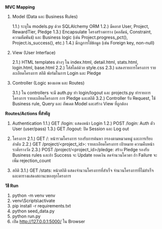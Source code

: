 **MVC Mapping**

1. Model (Data และ Business Rules)

	1.1.) ระบุใน models.py ด้วย SQLAlchemy ORM
	1.2.) มีคลาส User, Project, RewardTier, Pledge
	1.3.) Encapsulate โครงสร้างตาราง (คอลัมน์, Constraint, ความสัมพันธ์) และ Business logic (เช่น Project.progress_pct(), Project.is_success(), etc.)
	1.4.) มีกฎการใช้ข้อมูล (เช่น Foreign key, non-null)

2. View (User Interface)

	2.1.) HTML templates ต่างๆ ใน index.html, detail.html, stats.html, login.html, base.html
	2.2.) ใส่สไตล์ด้วย style.css
	2.3.) แสดงรายการโครงการ รายละเอียดโครงการ สถิติ ฟอร์มในการ Login และ Pledge

3. Controller (Logic ของแอพ และ Routes)

	3.1.) ใน controllers จะมี auth.py ทำ login/logout และ projects.py ทำรายการโครงการ รายละเอียดโครงการ การ Pledge และสถิติ
	3.2.) Controller รับ Request, ใช้ Business rule, Query และ อัพเดต Model และสร้าง View ที่ถูกต้อง


**Routes/Actions ที่สำคัญ**

1. Authentication
	1.1.) GET /login: แสดงหน้า Login
	1.2.) POST /login: Auth ตัว User (user/pass)
	1.3.) GET /logout: ปิด Session และ Log out

2. โครงการ
	2.1.) GET /: หน้ารวมโครงการ รองรับการค้นหา กรองตามหมวดหมู่ และการเรียงลำดับ
	2.2.) GET /project/<project_id>: รายละเอียดโครงการ เป้าหมาย ความคืบหน้า ระดับรางวัล
	2.3.) POST /project/<project_id>/pledge: สร้าง Pledge รองรับ Business rules และถ้า Success จะ Update ยอดเงิน ลดจำนวนโควตา ถ้า Failure จะเพิ่ม rejection_count

3. สถิติ
	3.1.) GET /stats: หน้าสถิติ แสดงจำนวนโครงการที่สำเร็จ จำนวนโครงการที่ไม่สำเร็จ และตารางแสดงสถานะของทุกโครงการ

**วิธี Run**

1. python -m venv venv
2. venv\Scripts\activate
3. pip install -r requirements.txt
4. python seed_data.py
5. python run.py
6. เปิด http://127.0.0.1:5000/ ใน Browser

